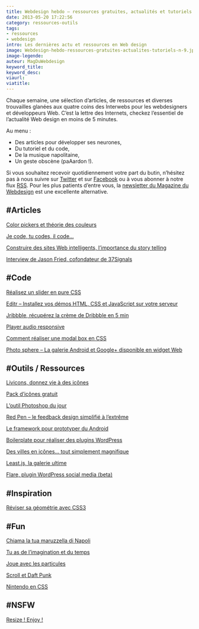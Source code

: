 ```yaml
---
title: Webdesign hebdo – ressources gratuites, actualités et tutoriels – 9
date: 2013-05-20 17:22:56
category: ressources-outils
tags:
- ressources
- webdesign
intro: Les dernières actu et ressources en Web design
image: Webdesign-hebdo-ressources-gratuites-actualites-tutoriels-n-9.jpg
image-legende:
auteur: MagDuWebdesign
keyword_title:
keyword_desc:
viaurl:
viatitle:
---
```


<p>Chaque semaine, une sélection d’articles, de&nbsp;ressources&nbsp;et diverses trouvailles glanées aux quatre coins des Interwebs pour les webdesigners et développeurs Web. C’est la lettre des Internets, checkez l’essentiel de l’actualité Web design&nbsp;en moins de 5 minutes.</p>
<p>Au menu :</p>
<ul>
<li>Des articles pour développer ses neurones,</li>
<li>Du tutoriel et du code,</li>
<li>De la musique napolitaine,</li>
<li>Un geste obscène (paAardon !).</li>
</ul>
<p>Si vous souhaitez recevoir quotidiennement votre part du butin, n’hésitez pas à nous suivre sur&nbsp;<a title="Nous suivre sur Twitter " href="https://twitter.com/#!/MagDuWebdesign" target="_blank">Twitter</a>&nbsp;et sur&nbsp;<a title="Nous suivre sur Facebook" href="http://www.facebook.com/pages/Magazine-Du-Webdesign/213372618767122" target="_blank">Facebook</a>&nbsp;ou à vous abonner à notre flux&nbsp;<a title="Abonnez-vous à notre flux RSS" href="http://feeds.feedburner.com/magazineduwebdesign/xaVh" target="_blank">RSS</a>. Pour les plus patients d’entre vous, la&nbsp;<a title="S'inscrire à la newsletter" href="http://magazineduwebdesign.com/sinscrire-a-la-newsletter">newsletter du Magazine du Webdesign</a>&nbsp;est une excellente alternative.</p>
<h2>#Articles</h2>
<p><a href="http://nathanspeller.com/color-pickers/" target="_blank">Color pickers et théorie des couleurs</a></p>
<p><a href="http://christianheilmann.com/2013/05/10/justcode/" target="_blank">Je code, tu codes, il code…</a></p>
<p><a href="http://www.dtelepathy.com/blog/news-events/impress-smart-site" target="_blank">Construire des sites Web intelligents, l’importance du story telling</a></p>
<p><a href="http://thegreatdiscontent.com/jason-fried" target="_blank">Interview de Jason Fried, cofondateur de 37Signals</a></p>
<h2>#Code</h2>
<p><a href="http://benschwarz.github.io/gallery-css/" target="_blank">Réalisez un slider en pure CSS</a></p>
<p><a href="http://magazineduwebdesign.com/editr-playground-html-css-javascript-sur-serveur-perso" target="_blank">Editr – Installez vos démos HTML, CSS et JavaScript sur votre serveur</a></p>
<p><a href="http://lab.tylergaw.com/jribbble/" target="_blank">Jribbble, récupérez la crème de Dribbble en 5 min</a></p>
<p><a href="http://osvaldas.info/examples/audio-player-responsive-and-touch-friendly/" target="_blank">Player audio responsive</a></p>
<p><a href="http://drublic.github.io/css-modal/" target="_blank">Comment réaliser une modal box en CSS</a></p>
<p><a href="http://magazineduwebdesign.com/photo-sphere-widget-web" target="_blank">Photo sphere – La galerie Android et Google+ disponible en widget Web</a></p>
<h2>#Outils / Ressources</h2>
<p><a href="http://livicons.com/" target="_blank">Livicons, donnez vie à des icônes</a></p>
<p><a href="http://mfglabs.github.io/mfglabs-iconset/" target="_blank">Pack d’icônes gratuit</a></p>
<p><a href="http://thomasdelissen.fr/pantone-sample/" target="_blank">L’outil Photoshop du jour</a></p>
<p><a href="http://magazineduwebdesign.com/red-pen-outil-feedback-design" target="_blank">Red Pen – le feedback design simplifié à l’extrême</a></p>
<p><a href="http://jaunesarmiento.me/fries/" target="_blank">Le framework pour prototyper du Android</a></p>
<p><a href="http://tommcfarlin.com/wordpress-plugin-boilerplate-2/" target="_blank">Boilerplate pour réaliser des plugins WordPress</a></p>
<p><a href="http://adamwhitcroft.com/offscreen/" target="_blank">Des villes en icônes… tout simplement magnifique</a></p>
<p><a href="http://kamilczujowski.github.io/least/" target="_blank">Least.js, la galerie ultime</a></p>
<p><a href="http://wordpress.org/plugins/flare/screenshots/" target="_blank">Flare, plugin WordPress social media (beta)</a></p>
<h2>#Inspiration</h2>
<p><a href="http://css3geometrydaily.tumblr.com/" target="_blank">Réviser sa géométrie avec CSS3</a></p>
<h2>#Fun</h2>
<p><a href="http://b.illbrown.com/mandolin/" target="_blank">Chiama la tua maruzzella di Napoli</a></p>
<p><a href="http://itchaskitch.com/" target="_blank">Tu as de l’imagination et du temps</a></p>
<p><a href="http://codepen.io/stuffit/full/HoyAD" target="_blank">Joue avec les particules</a></p>
<p><a href="http://pitchfork.com/features/cover-story/reader/daft-punk/" target="_blank">Scroll et Daft Punk</a></p>
<p><a href="http://codepen.io/onediv/pen/AsDev" target="_blank">Nintendo en CSS</a></p>
<h2>#NSFW</h2>
<p><a href="http://www.fucking-windows.com/" target="_blank">Resize ! Enjoy !</a></p>
